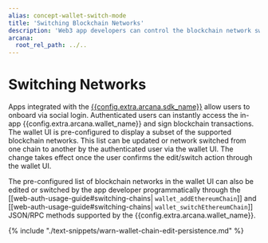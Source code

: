 ```yaml
---
alias: concept-wallet-switch-mode
title: 'Switching Blockchain Networks'
description: 'Web3 app developers can control the blockchain network switching behavior and the user experience in the apps that integrate with the Auth SDK.'
arcana:
  root_rel_path: ../..
---
```


# Switching Networks

Apps integrated with the [{{config.extra.arcana.sdk_name}}]({{page.meta.arcana.root_rel_path}}/concepts/authsdk.md) allow users to onboard via social login. Authenticated users can instantly access the in-app {{config.extra.arcana.wallet_name}} and sign blockchain transactions. The wallet UI is pre-configured to display a subset of the supported blockchain networks. This list can be updated or network switched from one chain to another by the authenticated user via the wallet UI. The change takes effect once the user confirms the edit/switch action through the wallet UI.

The pre-configured list of blockchain networks in the wallet UI can also be edited or switched by the app developer programmatically through the  [[web-auth-usage-guide#switching-chains| `wallet_addEthereumChain`]] and [[web-auth-usage-guide#switching-chains| `wallet_switchEthereumChain`]] JSON/RPC methods supported by the {{config.extra.arcana.wallet_name}}.

{% include "./text-snippets/warn-wallet-chain-edit-persistence.md" %}
